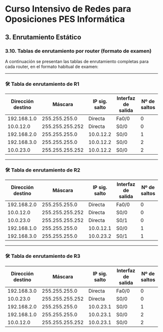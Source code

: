 
# Curso Intensivo de Redes para Oposiciones PES Informática

## 3. Enrutamiento Estático

### 3.10. Tablas de enrutamiento por router (formato de examen)

A continuación se presentan las tablas de enrutamiento completas para cada router, en el formato habitual de examen:

---

### 🛠 Tabla de enrutamiento de R1

| Dirección destino | Máscara           | IP sig. salto | Interfaz de salida | Nº de saltos |
|-------------------|-------------------|----------------|---------------------|--------------|
| 192.168.1.0        | 255.255.255.0     | Directa        | Fa0/0               | 0            |
| 10.0.12.0          | 255.255.255.252   | Directa        | S0/0                | 0            |
| 192.168.2.0        | 255.255.255.0     | 10.0.12.2      | S0/0                | 1            |
| 192.168.3.0        | 255.255.255.0     | 10.0.12.2      | S0/0                | 2            |
| 10.0.23.0          | 255.255.255.252   | 10.0.12.2      | S0/0                | 2            |

---

### 🛠 Tabla de enrutamiento de R2

| Dirección destino | Máscara           | IP sig. salto | Interfaz de salida | Nº de saltos |
|-------------------|-------------------|----------------|---------------------|--------------|
| 192.168.2.0        | 255.255.255.0     | Directa        | Fa0/0               | 0            |
| 10.0.12.0          | 255.255.255.252   | Directa        | S0/0                | 0            |
| 10.0.23.0          | 255.255.255.252   | Directa        | S0/1                | 0            |
| 192.168.1.0        | 255.255.255.0     | 10.0.12.1      | S0/0                | 1            |
| 192.168.3.0        | 255.255.255.0     | 10.0.23.2      | S0/1                | 1            |

---

### 🛠 Tabla de enrutamiento de R3

| Dirección destino | Máscara           | IP sig. salto | Interfaz de salida | Nº de saltos |
|-------------------|-------------------|----------------|---------------------|--------------|
| 192.168.3.0        | 255.255.255.0     | Directa        | Fa0/0               | 0            |
| 10.0.23.0          | 255.255.255.252   | Directa        | S0/0                | 0            |
| 192.168.2.0        | 255.255.255.0     | 10.0.23.1      | S0/0                | 1            |
| 192.168.1.0        | 255.255.255.0     | 10.0.23.1      | S0/0                | 2            |
| 10.0.12.0          | 255.255.255.252   | 10.0.23.1      | S0/0                | 2            |
